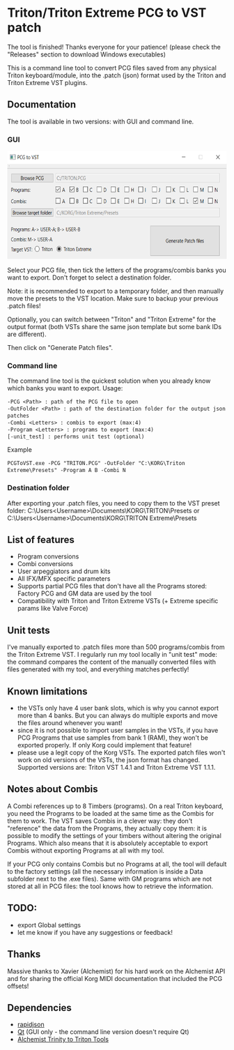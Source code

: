 # Triton/Triton Extreme PCG to VST patch

The tool is finished! Thanks everyone for your patience! (please check the "Releases" section to download Windows executables)

This is a command line tool to convert PCG files saved from any physical Triton keyboard/module, into the .patch (json) format used by the Triton and Triton Extreme VST plugins.

## Documentation
The tool is available in two versions: with GUI and command line.
### GUI
<img src="UI_Screenshot.png" data-canonical-src="UI_Screenshot.png" width="600" height="248" />

Select your PCG file, then tick the letters of the programs/combis banks you want to export. Don't forget to select a destination folder.

Note: it is recommended to export to a temporary folder, and then manually move the presets to the VST location. Make sure to backup your previous .patch files!

Optionally, you can switch between "Triton" and "Triton Extreme" for the output format (both VSTs share the same json template but some bank IDs are different).

Then click on "Generate Patch files".

### Command line
The command line tool is the quickest solution when you already know which banks you want to export. Usage:
```
-PCG <Path> : path of the PCG file to open
-OutFolder <Path> : path of the destination folder for the output json patches
-Combi <Letters> : combis to export (max:4)
-Program <Letters> : programs to export (max:4)
[-unit_test] : performs unit test (optional)
```

Example
```
PCGToVST.exe -PCG "TRITON.PCG" -OutFolder "C:\KORG\Triton Extreme\Presets" -Program A B -Combi N
```
### Destination folder
After exporting your .patch files, you need to copy them to the VST preset folder: C:\Users\<Username>\Documents\KORG\TRITON\Presets or C:\Users\<Username>\Documents\KORG\TRITON Extreme\Presets

## List of features
- Program conversions
- Combi conversions
- User arpeggiators and drum kits
- All IFX/MFX specific parameters
- Supports partial PCG files that don't have all the Programs stored: Factory PCG and GM data are used by the tool
- Compatibility with Triton and Triton Extreme VSTs (+ Extreme specific params like Valve Force)

## Unit tests
I've manually exported to .patch files more than 500 programs/combis from the Triton Extreme VST. I regularly run my tool locally in "unit test" mode: the command compares the content of the manually converted files with files generated with my tool, and everything matches perfectly!

## Known limitations
- the VSTs only have 4 user bank slots, which is why you cannot export more than 4 banks. But you can always do multiple exports and move the files around whenever you want!
- since it is not possible to import user samples in the VSTs, if you have PCG Programs that use samples from bank 1 (RAM), they won't be exported properly. If only Korg could implement that feature!
- please use a legit copy of the Korg VSTs. The exported patch files won't work on old versions of the VSTs, the json format has changed. Supported versions are: Triton VST 1.4.1 and Triton Extreme VST 1.1.1.

## Notes about Combis
A Combi references up to 8 Timbers (programs). On a real Triton keyboard, you need the Programs to be loaded at the same time as the Combis for them to work.
The VST saves Combis in a clever way: they don't "reference" the data from the Programs, they actually copy them: it is possible to modify the settings of your timbers without altering the original Programs.
Which also means that it is absolutely acceptable to export Combis without exporting Programs at all with my tool.

If your PCG only contains Combis but no Programs at all, the tool will default to the factory settings (all the necessary information is inside a Data subfolder next to the .exe files).
Same with GM programs which are not stored at all in PCG files: the tool knows how to retrieve the information.

## TODO:
- export Global settings
- let me know if you have any suggestions or feedback!

## Thanks
Massive thanks to Xavier (Alchemist) for his hard work on the Alchemist API and for sharing the official Korg MIDI documentation that included the PCG offsets!

## Dependencies
- [rapidjson](https://github.com/Tencent/rapidjson)
- [Qt](https://github.com/qt) (GUI only - the command line version doesn't require Qt)
- [Alchemist Trinity to Triton Tools](https://sourceforge.net/projects/alchemist/)
